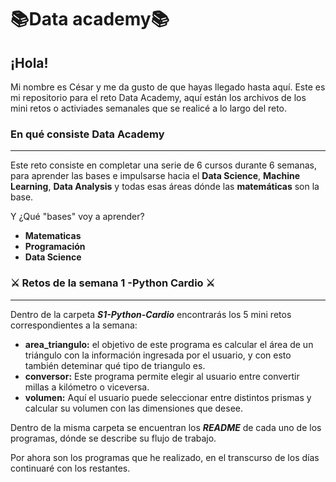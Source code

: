 # 📚Data academy📚

## ¡Hola!
Mi nombre es César y me da gusto de que hayas llegado hasta aquí. Este es mi repositorio para el reto Data Academy, aquí están los archivos de los mini retos o activiades semanales que se realicé a lo largo del reto.

### En qué consiste Data Academy
---

Este reto consiste en completar una serie de 6 cursos durante 6 semanas, para aprender las bases e impulsarse hacia el **Data Science**, **Machine Learning**, **Data Analysis** y todas esas áreas dónde las **matemáticas** son la base.

Y ¿Qué "bases" voy a aprender?

- **Matematicas**
- **Programación**
- **Data Science**


### ⚔ Retos de la semana 1 -Python Cardio ⚔
---
Dentro de la carpeta __*S1-Python-Cardio*__ encontrarás los 5 mini retos correspondientes a la semana:

* __area_triangulo:__ el objetivo de este programa es calcular el área de un triángulo con la información ingresada por el usuario, y con esto también deteminar qué tipo de triangulo es.
* __conversor:__ Este programa permite elegir al usuario entre convertir millas a kilómetro o viceversa.
* __volumen:__ Aquí el usuario puede seleccionar entre distintos prismas y calcular su volumen con las dimensiones que desee.
	
Dentro de la misma carpeta se encuentran los __*README*__ de cada uno de los programas, dónde se describe su flujo de trabajo.

Por ahora son los programas que he realizado, en el transcurso de los días continuaré con los restantes.

